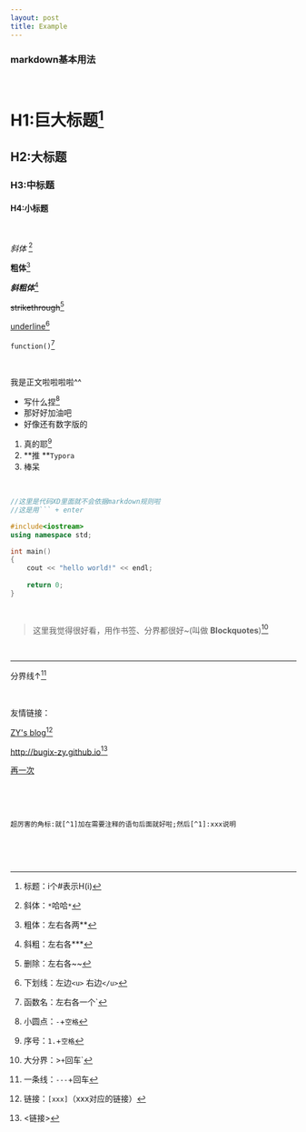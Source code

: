 ```yaml
---
layout: post
title: Example
---
```


### markdown基本用法

​     

# H1:巨大标题[^1]

## H2:大标题

### H3:中标题

#### H4:小标题

​    

*斜体* [^2]

**粗体**[^3]

***斜粗体***[^4]

~~strikethrough~~[^5]

<u>underline</u>[^6]

`function()`[^7]

​      

我是正文啦啦啦啦^^

* 写什么捏[^8]
* 那好好加油吧
* 好像还有数字版的

1. 真的耶[^9]
2. **推 **`Typora`
3. 棒呆


​         


```c++
//这里是代码XD里面就不会依据markdown规则啦
//这是用``` + enter

#include<iostream>
using namespace std;

int main()
{
 	cout << "hello world!" << endl;
    
    return 0;
}
```

​        

> 这里我觉得很好看，用作书签、分界都很好~(叫做 **Blockquotes**)[^10]

​        

---

分界线↑[^11]

​      

友情链接：

[ZY's blog](http://bugix-zy.github.io)[^12]

<http://bugix-zy.github.io>[^13]

[再一次](#H1:巨大标题)

​        

[^1]: 标题：i个#表示H(i)
[^2]: 斜体：`*`哈哈`*`
[^4]: 斜粗：左右各***
[^5]: 删除：左右各~~
[^6]: 下划线：左边`<u>` 右边`</u>`
[^7]: 函数名：左右各一个`
[^8]:  小圆点：`-`+`空格`
[^9]: 序号：`1.`+`空格`
[^10]: 大分界：>`+`回车`
[^11]: 一条线：`---`+回车
[^12]: 链接：`[xxx]`（xxx对应的链接）
[^13]: <链接>
[^3]: 粗体：左右各两**

​      

```
超厉害的角标:就[^1]加在需要注释的语句后面就好啦;然后[^1]:xxx说明
```

​       

​     